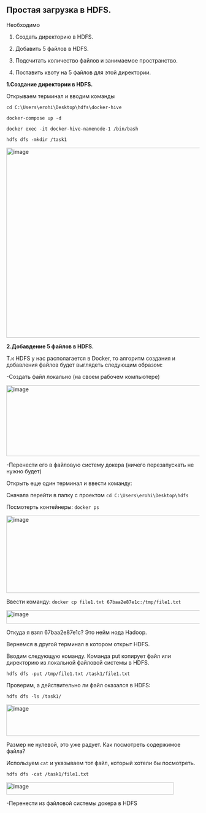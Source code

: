 ## Простая загрузка в HDFS.

Необходимо

1. Создать директорию в HDFS.

2. Добавить 5 файлов в HDFS. 

3. Подсчитать количество файлов и занимаемое пространство.

4. Поставить квоту на 5 файлов для этой директории.


**1.Создание директории в HDFS.**

Открываем терминал и вводим команды

```
cd C:\Users\erohi\Desktop\hdfs\docker-hive

docker-compose up -d 

docker exec -it docker-hive-namenode-1 /bin/bash

hdfs dfs -mkdir /task1
```

<img width="1150" height="496" alt="image" src="https://github.com/user-attachments/assets/1abd9c8a-004d-43e1-bb15-3dc8509aef8d" />


**2.Добавдение 5 файлов в HDFS.**

Т.к HDFS у нас располагается в Docker, то алгоритм создания  и добавления файлов будет выглядеть следующим образом:

-Создать файл локально (на своем рабочем компьютере)

<img width="655" height="185" alt="image" src="https://github.com/user-attachments/assets/2d93ae09-45d0-42b4-8f17-c4f58d5f5b07" />

-Перенести его в файловую систему докера (ничего перезапускать не нужно будет)

Открыть еще один терминал и ввести команду:

Сначала перейти в папку с проектом `cd C:\Users\erohi\Desktop\hdfs`

Посмотерть контейнеры: `docker ps`

<img width="1730" height="202" alt="image" src="https://github.com/user-attachments/assets/1c09a8ae-4c44-4255-9770-a84a4e59c8f9" />

Ввести команду: `docker cp file1.txt 67baa2e87e1c:/tmp/file1.txt`

<img width="610" height="35" alt="image" src="https://github.com/user-attachments/assets/98349be7-8cb1-4579-b798-35c6304a3564" />

Откуда я взял 67baa2e87e1c? Это нейм нода Hadoop.

Вернемся в другой терминал в котором открыт HDFS.

Вводим следующую команду. Команда put копирует файл или директорию из локальной файловой системы в HDFS.

`hdfs dfs -put /tmp/file1.txt /task1/file1.txt`

Проверим, а действительно ли файл оказался в HDFS:

`hdfs dfs -ls /task1/`

<img width="631" height="82" alt="image" src="https://github.com/user-attachments/assets/c7444666-71bf-4ec5-a3bf-e5c080b335a8" />

Размер не нулевой, это уже радует. Как посмотреть содержимое файла?

Используем `cat` и указываем тот файл, который хотели бы посмотреть.

`hdfs dfs -cat /task1/file1.txt`

<img width="436" height="32" alt="image" src="https://github.com/user-attachments/assets/df6b61cb-b9fa-4aaa-a29f-4eae9a73bde5" />


-Перенести из файловой системы докера в HDFS

